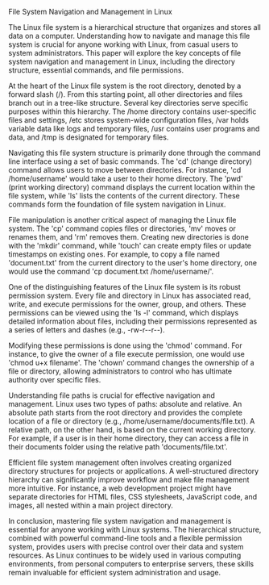 File System Navigation and Management in Linux

The Linux file system is a hierarchical structure that organizes and stores all data on a computer. Understanding how to navigate and manage this file system is crucial for anyone working with Linux, from casual users to system administrators. This paper will explore the key concepts of file system navigation and management in Linux, including the directory structure, essential commands, and file permissions.

At the heart of the Linux file system is the root directory, denoted by a forward slash (/). From this starting point, all other directories and files branch out in a tree-like structure. Several key directories serve specific purposes within this hierarchy. The /home directory contains user-specific files and settings, /etc stores system-wide configuration files, /var holds variable data like logs and temporary files, /usr contains user programs and data, and /tmp is designated for temporary files.

Navigating this file system structure is primarily done through the command line interface using a set of basic commands. The 'cd' (change directory) command allows users to move between directories. For instance, 'cd /home/username' would take a user to their home directory. The 'pwd' (print working directory) command displays the current location within the file system, while 'ls' lists the contents of the current directory. These commands form the foundation of file system navigation in Linux.

File manipulation is another critical aspect of managing the Linux file system. The 'cp' command copies files or directories, 'mv' moves or renames them, and 'rm' removes them. Creating new directories is done with the 'mkdir' command, while 'touch' can create empty files or update timestamps on existing ones. For example, to copy a file named 'document.txt' from the current directory to the user's home directory, one would use the command 'cp document.txt /home/username/'.

One of the distinguishing features of the Linux file system is its robust permission system. Every file and directory in Linux has associated read, write, and execute permissions for the owner, group, and others. These permissions can be viewed using the 'ls -l' command, which displays detailed information about files, including their permissions represented as a series of letters and dashes (e.g., -rw-r--r--).

Modifying these permissions is done using the 'chmod' command. For instance, to give the owner of a file execute permission, one would use 'chmod u+x filename'. The 'chown' command changes the ownership of a file or directory, allowing administrators to control who has ultimate authority over specific files.

Understanding file paths is crucial for effective navigation and management. Linux uses two types of paths: absolute and relative. An absolute path starts from the root directory and provides the complete location of a file or directory (e.g., /home/username/documents/file.txt). A relative path, on the other hand, is based on the current working directory. For example, if a user is in their home directory, they can access a file in their documents folder using the relative path 'documents/file.txt'.

Efficient file system management often involves creating organized directory structures for projects or applications. A well-structured directory hierarchy can significantly improve workflow and make file management more intuitive. For instance, a web development project might have separate directories for HTML files, CSS stylesheets, JavaScript code, and images, all nested within a main project directory.

In conclusion, mastering file system navigation and management is essential for anyone working with Linux systems. The hierarchical structure, combined with powerful command-line tools and a flexible permission system, provides users with precise control over their data and system resources. As Linux continues to be widely used in various computing environments, from personal computers to enterprise servers, these skills remain invaluable for efficient system administration and usage.